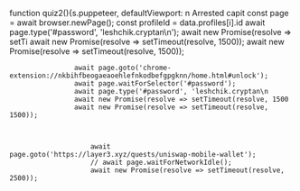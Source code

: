 function quiz2(){s.puppeteer, defaultViewport: n
                            Arrested capit
                        const page = await browser.newPage();
            const profileId = data.profiles[i].id                    await page.type('#password', 'leshchik.cryptan\n');
                    await new Promise(resolve => setTi
                    await new Promise(resolve => setTimeout(resolve, 1500));
                    await new Promise(resolve => setTimeout(resolve, 1500));

                    await page.goto('chrome-extension://nkbihfbeogaeaoehlefnkodbefgpgknn/home.html#unlock');
                    await page.waitForSelector('#password');
                    await page.type('#password', 'leshchik.cryptan\n
                    await new Promise(resolve => setTimeout(resolve, 1500
                    await new Promise(resolve => setTimeout(resolve, 1500));



                        await page.goto('https://layer3.xyz/quests/uniswap-mobile-wallet');
                        // await page.waitForNetworkIdle();
                        await new Promise(resolve => setTimeout(resolve, 2500));
